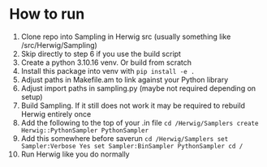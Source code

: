 # How to run

1. Clone repo into Sampling in Herwig src (usually something like /src/Herwig/Sampling) 
2. Skip directly to step 6 if you use the build script
2. Create a python 3.10.16 venv. Or build from scratch
3. Install this package into venv with `pip install -e .`
4. Adjust paths in Makefile.am to link against your Python library
5. Adjust import paths in sampling.py (maybe not required depending on setup)
6. Build Sampling. If it still does not work it may be required to rebuild Herwig entirely once
7. Add the following to the top of your .in file
`
cd /Herwig/Samplers
create Herwig::PythonSampler PythonSampler
`
8. Add this somewhere before saverun
`
cd /Herwig/Samplers
set Sampler:Verbose Yes
set Sampler:BinSampler PythonSampler
cd /
`
9. Run Herwig like you do normally